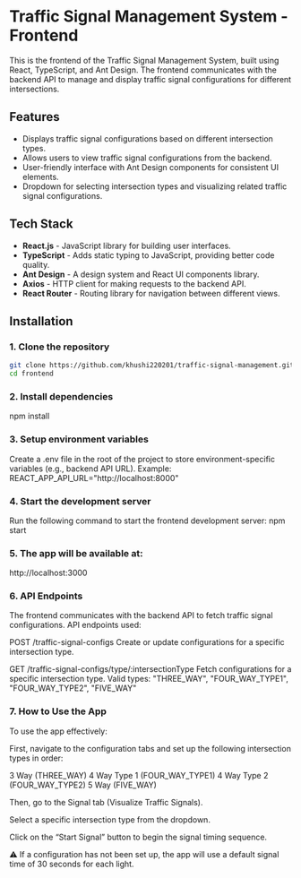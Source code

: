# Traffic Signal Management System - Frontend

This is the frontend of the Traffic Signal Management System, built using React, TypeScript, and Ant Design. The frontend communicates with the backend API to manage and display traffic signal configurations for different intersections.

## Features
- Displays traffic signal configurations based on different intersection types.
- Allows users to view traffic signal configurations from the backend.
- User-friendly interface with Ant Design components for consistent UI elements.
- Dropdown for selecting intersection types and visualizing related traffic signal configurations.

## Tech Stack
- **React.js** - JavaScript library for building user interfaces.
- **TypeScript** - Adds static typing to JavaScript, providing better code quality.
- **Ant Design** - A design system and React UI components library.
- **Axios** - HTTP client for making requests to the backend API.
- **React Router** - Routing library for navigation between different views.

## Installation

### 1. Clone the repository
```bash
git clone https://github.com/khushi220201/traffic-signal-management.git
cd frontend
```
### 2. Install dependencies
npm install

### 3. Setup environment variables
Create a .env file in the root of the project to store environment-specific variables (e.g., backend API URL). Example:
REACT_APP_API_URL="http://localhost:8000"

### 4. Start the development server
Run the following command to start the frontend development server:
npm start

### 5. The app will be available at:
http://localhost:3000

### 6. API Endpoints
The frontend communicates with the backend API to fetch traffic signal configurations. API endpoints used:

POST /traffic-signal-configs
Create or update configurations for a specific intersection type.

GET /traffic-signal-configs/type/:intersectionType
Fetch configurations for a specific intersection type.
Valid types: "THREE_WAY", "FOUR_WAY_TYPE1", "FOUR_WAY_TYPE2", "FIVE_WAY"

### 7.  How to Use the App

To use the app effectively:

First, navigate to the configuration tabs and set up the following intersection types in order:

3 Way (THREE_WAY)
4 Way Type 1 (FOUR_WAY_TYPE1)
4 Way Type 2 (FOUR_WAY_TYPE2)
5 Way (FIVE_WAY)

Then, go to the Signal tab (Visualize Traffic Signals).

Select a specific intersection type from the dropdown.

Click on the “Start Signal” button to begin the signal timing sequence.

⚠️ If a configuration has not been set up, the app will use a default signal time of 30 seconds for each light.